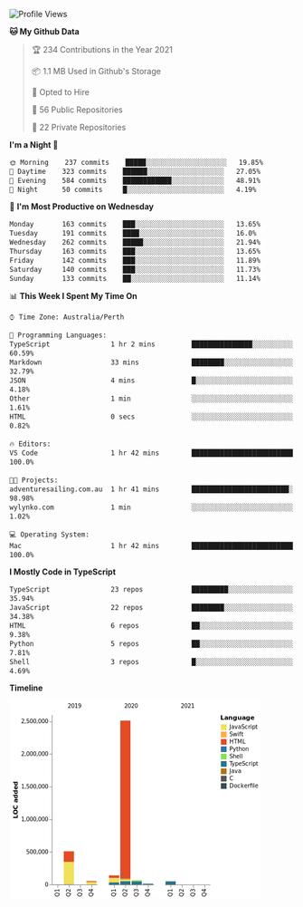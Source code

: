 <!--START_SECTION:waka-->
![Profile Views](http://img.shields.io/badge/Profile%20Views-0-blue)

**🐱 My Github Data** 

> 🏆 234 Contributions in the Year 2021
 > 
> 📦 1.1 MB Used in Github's Storage 
 > 
> 💼 Opted to Hire
 > 
> 📜 56 Public Repositories 
 > 
> 🔑 22 Private Repositories  
 > 
**I'm a Night 🦉** 

```text
🌞 Morning    237 commits    █████░░░░░░░░░░░░░░░░░░░░   19.85% 
🌆 Daytime    323 commits    ██████░░░░░░░░░░░░░░░░░░░   27.05% 
🌃 Evening    584 commits    ████████████░░░░░░░░░░░░░   48.91% 
🌙 Night      50 commits     █░░░░░░░░░░░░░░░░░░░░░░░░   4.19%

```
📅 **I'm Most Productive on Wednesday** 

```text
Monday       163 commits    ███░░░░░░░░░░░░░░░░░░░░░░   13.65% 
Tuesday      191 commits    ████░░░░░░░░░░░░░░░░░░░░░   16.0% 
Wednesday    262 commits    █████░░░░░░░░░░░░░░░░░░░░   21.94% 
Thursday     163 commits    ███░░░░░░░░░░░░░░░░░░░░░░   13.65% 
Friday       142 commits    ███░░░░░░░░░░░░░░░░░░░░░░   11.89% 
Saturday     140 commits    ███░░░░░░░░░░░░░░░░░░░░░░   11.73% 
Sunday       133 commits    ██░░░░░░░░░░░░░░░░░░░░░░░   11.14%

```


📊 **This Week I Spent My Time On** 

```text
⌚︎ Time Zone: Australia/Perth

💬 Programming Languages: 
TypeScript               1 hr 2 mins         ███████████████░░░░░░░░░░   60.59% 
Markdown                 33 mins             ████████░░░░░░░░░░░░░░░░░   32.79% 
JSON                     4 mins              █░░░░░░░░░░░░░░░░░░░░░░░░   4.18% 
Other                    1 min               ░░░░░░░░░░░░░░░░░░░░░░░░░   1.61% 
HTML                     0 secs              ░░░░░░░░░░░░░░░░░░░░░░░░░   0.82%

🔥 Editors: 
VS Code                  1 hr 42 mins        █████████████████████████   100.0%

🐱‍💻 Projects: 
adventuresailing.com.au  1 hr 41 mins        ████████████████████████░   98.98% 
wylynko.com              1 min               ░░░░░░░░░░░░░░░░░░░░░░░░░   1.02%

💻 Operating System: 
Mac                      1 hr 42 mins        █████████████████████████   100.0%

```

**I Mostly Code in TypeScript** 

```text
TypeScript               23 repos            █████████░░░░░░░░░░░░░░░░   35.94% 
JavaScript               22 repos            ████████░░░░░░░░░░░░░░░░░   34.38% 
HTML                     6 repos             ██░░░░░░░░░░░░░░░░░░░░░░░   9.38% 
Python                   5 repos             ██░░░░░░░░░░░░░░░░░░░░░░░   7.81% 
Shell                    3 repos             █░░░░░░░░░░░░░░░░░░░░░░░░   4.69%

```


**Timeline**

![Chart not found](https://raw.githubusercontent.com/NWylynko/NWylynko/main/charts/bar_graph.png) 


<!--END_SECTION:waka-->

